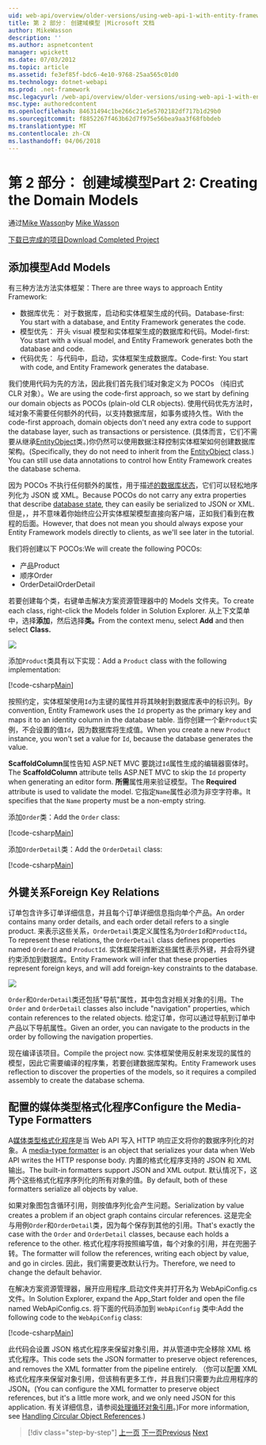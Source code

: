 ```yaml
---
uid: web-api/overview/older-versions/using-web-api-1-with-entity-framework-5/using-web-api-with-entity-framework-part-2
title: 第 2 部分： 创建域模型 |Microsoft 文档
author: MikeWasson
description: ''
ms.author: aspnetcontent
manager: wpickett
ms.date: 07/03/2012
ms.topic: article
ms.assetid: fe3ef85f-bdc6-4e10-9768-25aa565c01d0
ms.technology: dotnet-webapi
ms.prod: .net-framework
msc.legacyurl: /web-api/overview/older-versions/using-web-api-1-with-entity-framework-5/using-web-api-with-entity-framework-part-2
msc.type: authoredcontent
ms.openlocfilehash: 84631494c1be266c21e5e5702182df717b1d29b0
ms.sourcegitcommit: f8852267f463b62d7f975e56bea9aa3f68fbbdeb
ms.translationtype: MT
ms.contentlocale: zh-CN
ms.lasthandoff: 04/06/2018
---
```

<a name="part-2-creating-the-domain-models"></a><span data-ttu-id="af5cb-102">第 2 部分： 创建域模型</span><span class="sxs-lookup"><span data-stu-id="af5cb-102">Part 2: Creating the Domain Models</span></span>
====================
<span data-ttu-id="af5cb-103">通过[Mike Wasson](https://github.com/MikeWasson)</span><span class="sxs-lookup"><span data-stu-id="af5cb-103">by [Mike Wasson](https://github.com/MikeWasson)</span></span>

[<span data-ttu-id="af5cb-104">下载已完成的项目</span><span class="sxs-lookup"><span data-stu-id="af5cb-104">Download Completed Project</span></span>](http://code.msdn.microsoft.com/ASP-NET-Web-API-with-afa30545)

## <a name="add-models"></a><span data-ttu-id="af5cb-105">添加模型</span><span class="sxs-lookup"><span data-stu-id="af5cb-105">Add Models</span></span>

<span data-ttu-id="af5cb-106">有三种方法方法实体框架：</span><span class="sxs-lookup"><span data-stu-id="af5cb-106">There are three ways to approach Entity Framework:</span></span>

- <span data-ttu-id="af5cb-107">数据库优先： 对于数据库，启动和实体框架生成的代码。</span><span class="sxs-lookup"><span data-stu-id="af5cb-107">Database-first: You start with a database, and Entity Framework generates the code.</span></span>
- <span data-ttu-id="af5cb-108">模型优先： 开头 visual 模型和实体框架生成的数据库和代码。</span><span class="sxs-lookup"><span data-stu-id="af5cb-108">Model-first: You start with a visual model, and Entity Framework generates both the database and code.</span></span>
- <span data-ttu-id="af5cb-109">代码优先： 与代码中，启动，实体框架生成数据库。</span><span class="sxs-lookup"><span data-stu-id="af5cb-109">Code-first: You start with code, and Entity Framework generates the database.</span></span>

<span data-ttu-id="af5cb-110">我们使用代码为先的方法，因此我们首先我们域对象定义为 POCOs （纯旧式 CLR 对象）。</span><span class="sxs-lookup"><span data-stu-id="af5cb-110">We are using the code-first approach, so we start by defining our domain objects as POCOs (plain-old CLR objects).</span></span> <span data-ttu-id="af5cb-111">使用代码优先方法时，域对象不需要任何额外的代码，以支持数据库层，如事务或持久性。</span><span class="sxs-lookup"><span data-stu-id="af5cb-111">With the code-first approach, domain objects don't need any extra code to support the database layer, such as transactions or persistence.</span></span> <span data-ttu-id="af5cb-112">(具体而言，它们不需要从继承[EntityObject](https://msdn.microsoft.com/library/system.data.objects.dataclasses.entityobject.aspx)类。)你仍然可以使用数据注释控制实体框架如何创建数据库架构。</span><span class="sxs-lookup"><span data-stu-id="af5cb-112">(Specifically, they do not need to inherit from the [EntityObject](https://msdn.microsoft.com/library/system.data.objects.dataclasses.entityobject.aspx) class.) You can still use data annotations to control how Entity Framework creates the database schema.</span></span>

<span data-ttu-id="af5cb-113">因为 POCOs 不执行任何额外的属性，用于描述[的数据库状态](https://msdn.microsoft.com/library/system.data.entitystate.aspx)，它们可以轻松地序列化为 JSON 或 XML。</span><span class="sxs-lookup"><span data-stu-id="af5cb-113">Because POCOs do not carry any extra properties that describe [database state](https://msdn.microsoft.com/library/system.data.entitystate.aspx), they can easily be serialized to JSON or XML.</span></span> <span data-ttu-id="af5cb-114">但是，，并不意味着你始终应公开实体框架模型直接向客户端，正如我们看到在教程的后面。</span><span class="sxs-lookup"><span data-stu-id="af5cb-114">However, that does not mean you should always expose your Entity Framework models directly to clients, as we'll see later in the tutorial.</span></span>

<span data-ttu-id="af5cb-115">我们将创建以下 POCOs:</span><span class="sxs-lookup"><span data-stu-id="af5cb-115">We will create the following POCOs:</span></span>

- <span data-ttu-id="af5cb-116">产品</span><span class="sxs-lookup"><span data-stu-id="af5cb-116">Product</span></span>
- <span data-ttu-id="af5cb-117">顺序</span><span class="sxs-lookup"><span data-stu-id="af5cb-117">Order</span></span>
- <span data-ttu-id="af5cb-118">OrderDetail</span><span class="sxs-lookup"><span data-stu-id="af5cb-118">OrderDetail</span></span>

<span data-ttu-id="af5cb-119">若要创建每个类，右键单击解决方案资源管理器中的 Models 文件夹。</span><span class="sxs-lookup"><span data-stu-id="af5cb-119">To create each class, right-click the Models folder in Solution Explorer.</span></span> <span data-ttu-id="af5cb-120">从上下文菜单中，选择**添加**，然后选择**类。**</span><span class="sxs-lookup"><span data-stu-id="af5cb-120">From the context menu, select **Add** and then select **Class.**</span></span>

![](using-web-api-with-entity-framework-part-2/_static/image1.png)

<span data-ttu-id="af5cb-121">添加`Product`类具有以下实现：</span><span class="sxs-lookup"><span data-stu-id="af5cb-121">Add a `Product` class with the following implementation:</span></span>

[!code-csharp[Main](using-web-api-with-entity-framework-part-2/samples/sample1.cs)]

<span data-ttu-id="af5cb-122">按照约定，实体框架使用`Id`为主键的属性并将其映射到数据库表中的标识列。</span><span class="sxs-lookup"><span data-stu-id="af5cb-122">By convention, Entity Framework uses the `Id` property as the primary key and maps it to an identity column in the database table.</span></span> <span data-ttu-id="af5cb-123">当你创建一个新`Product`实例，不会设置的值`Id`，因为数据库将生成值。</span><span class="sxs-lookup"><span data-stu-id="af5cb-123">When you create a new `Product` instance, you won't set a value for `Id`, because the database generates the value.</span></span>

<span data-ttu-id="af5cb-124">**ScaffoldColumn**属性告知 ASP.NET MVC 要跳过`Id`属性生成的编辑器窗体时。</span><span class="sxs-lookup"><span data-stu-id="af5cb-124">The **ScaffoldColumn** attribute tells ASP.NET MVC to skip the `Id` property when generating an editor form.</span></span> <span data-ttu-id="af5cb-125">**所需**属性用来验证模型。</span><span class="sxs-lookup"><span data-stu-id="af5cb-125">The **Required** attribute is used to validate the model.</span></span> <span data-ttu-id="af5cb-126">它指定`Name`属性必须为非空字符串。</span><span class="sxs-lookup"><span data-stu-id="af5cb-126">It specifies that the `Name` property must be a non-empty string.</span></span>

<span data-ttu-id="af5cb-127">添加`Order`类：</span><span class="sxs-lookup"><span data-stu-id="af5cb-127">Add the `Order` class:</span></span>

[!code-csharp[Main](using-web-api-with-entity-framework-part-2/samples/sample2.cs)]

<span data-ttu-id="af5cb-128">添加`OrderDetail`类：</span><span class="sxs-lookup"><span data-stu-id="af5cb-128">Add the `OrderDetail` class:</span></span>

[!code-csharp[Main](using-web-api-with-entity-framework-part-2/samples/sample3.cs)]

## <a name="foreign-key-relations"></a><span data-ttu-id="af5cb-129">外键关系</span><span class="sxs-lookup"><span data-stu-id="af5cb-129">Foreign Key Relations</span></span>

<span data-ttu-id="af5cb-130">订单包含许多订单详细信息，并且每个订单详细信息指向单个产品。</span><span class="sxs-lookup"><span data-stu-id="af5cb-130">An order contains many order details, and each order detail refers to a single product.</span></span> <span data-ttu-id="af5cb-131">来表示这些关系，`OrderDetail`类定义属性名为`OrderId`和`ProductId`。</span><span class="sxs-lookup"><span data-stu-id="af5cb-131">To represent these relations, the `OrderDetail` class defines properties named `OrderId` and `ProductId`.</span></span> <span data-ttu-id="af5cb-132">实体框架将推断这些属性表示外键，并会将外键约束添加到数据库。</span><span class="sxs-lookup"><span data-stu-id="af5cb-132">Entity Framework will infer that these properties represent foreign keys, and will add foreign-key constraints to the database.</span></span>

![](using-web-api-with-entity-framework-part-2/_static/image2.png)

<span data-ttu-id="af5cb-133">`Order`和`OrderDetail`类还包括"导航"属性，其中包含对相关对象的引用。</span><span class="sxs-lookup"><span data-stu-id="af5cb-133">The `Order` and `OrderDetail` classes also include "navigation" properties, which contain references to the related objects.</span></span> <span data-ttu-id="af5cb-134">给定订单，你可以通过导航到订单中产品以下导航属性。</span><span class="sxs-lookup"><span data-stu-id="af5cb-134">Given an order, you can navigate to the products in the order by following the navigation properties.</span></span>

<span data-ttu-id="af5cb-135">现在编译该项目。</span><span class="sxs-lookup"><span data-stu-id="af5cb-135">Compile the project now.</span></span> <span data-ttu-id="af5cb-136">实体框架使用反射来发现的属性的模型，因此它需要编译的程序集，若要创建数据库架构。</span><span class="sxs-lookup"><span data-stu-id="af5cb-136">Entity Framework uses reflection to discover the properties of the models, so it requires a compiled assembly to create the database schema.</span></span>

## <a name="configure-the-media-type-formatters"></a><span data-ttu-id="af5cb-137">配置的媒体类型格式化程序</span><span class="sxs-lookup"><span data-stu-id="af5cb-137">Configure the Media-Type Formatters</span></span>

<span data-ttu-id="af5cb-138">A[媒体类型格式化程序](../../formats-and-model-binding/media-formatters.md)是当 Web API 写入 HTTP 响应正文将你的数据序列化的对象。</span><span class="sxs-lookup"><span data-stu-id="af5cb-138">A [media-type formatter](../../formats-and-model-binding/media-formatters.md) is an object that serializes your data when Web API writes the HTTP response body.</span></span> <span data-ttu-id="af5cb-139">内置的格式化程序支持的 JSON 和 XML 输出。</span><span class="sxs-lookup"><span data-stu-id="af5cb-139">The built-in formatters support JSON and XML output.</span></span> <span data-ttu-id="af5cb-140">默认情况下，这两个这些格式化程序序列化的所有对象的值。</span><span class="sxs-lookup"><span data-stu-id="af5cb-140">By default, both of these formatters serialize all objects by value.</span></span>

<span data-ttu-id="af5cb-141">如果对象图包含循环引用，则按值序列化会产生问题。</span><span class="sxs-lookup"><span data-stu-id="af5cb-141">Serialization by value creates a problem if an object graph contains circular references.</span></span> <span data-ttu-id="af5cb-142">这是完全与用例`Order`和`OrderDetail`类，因为每个保存到其他的引用。</span><span class="sxs-lookup"><span data-stu-id="af5cb-142">That's exactly the case with the `Order` and `OrderDetail` classes, because each holds a reference to the other.</span></span> <span data-ttu-id="af5cb-143">格式化程序将按照编写值，每个对象的引用，并在兜圈子转。</span><span class="sxs-lookup"><span data-stu-id="af5cb-143">The formatter will follow the references, writing each object by value, and go in circles.</span></span> <span data-ttu-id="af5cb-144">因此，我们需要更改默认行为。</span><span class="sxs-lookup"><span data-stu-id="af5cb-144">Therefore, we need to change the default behavior.</span></span>

<span data-ttu-id="af5cb-145">在解决方案资源管理器，展开应用程序\_启动文件夹并打开名为 WebApiConfig.cs 文件。</span><span class="sxs-lookup"><span data-stu-id="af5cb-145">In Solution Explorer, expand the App\_Start folder and open the file named WebApiConfig.cs.</span></span> <span data-ttu-id="af5cb-146">将下面的代码添加到 `WebApiConfig` 类中:</span><span class="sxs-lookup"><span data-stu-id="af5cb-146">Add the following code to the `WebApiConfig` class:</span></span>

[!code-csharp[Main](using-web-api-with-entity-framework-part-2/samples/sample4.cs?highlight=11)]

<span data-ttu-id="af5cb-147">此代码会设置 JSON 格式化程序来保留对象引用，并从管道中完全移除 XML 格式化程序。</span><span class="sxs-lookup"><span data-stu-id="af5cb-147">This code sets the JSON formatter to preserve object references, and removes the XML formatter from the pipeline entirely.</span></span> <span data-ttu-id="af5cb-148">（你可以配置 XML 格式化程序来保留对象引用，但该稍有更多工作，并且我们只需要为此应用程序的 JSON。</span><span class="sxs-lookup"><span data-stu-id="af5cb-148">(You can configure the XML formatter to preserve object references, but it's a little more work, and we only need JSON for this application.</span></span> <span data-ttu-id="af5cb-149">有关详细信息，请参阅[处理循环对象引用](../../formats-and-model-binding/json-and-xml-serialization.md#handling_circular_object_references)。)</span><span class="sxs-lookup"><span data-stu-id="af5cb-149">For more information, see [Handling Circular Object References](../../formats-and-model-binding/json-and-xml-serialization.md#handling_circular_object_references).)</span></span>

> [!div class="step-by-step"]
> <span data-ttu-id="af5cb-150">[上一页](using-web-api-with-entity-framework-part-1.md)
> [下一页](using-web-api-with-entity-framework-part-3.md)</span><span class="sxs-lookup"><span data-stu-id="af5cb-150">[Previous](using-web-api-with-entity-framework-part-1.md)
[Next](using-web-api-with-entity-framework-part-3.md)</span></span>
